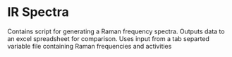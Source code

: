 # IR Spectra

Contains script for generating a Raman frequency spectra. Outputs data to an excel spreadsheet for comparison. Uses input from a tab separted variable file containing Raman frequencies and activities
